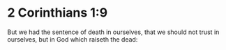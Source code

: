 # 2 Corinthians 1:9

But we had the sentence of death in ourselves, that we should not trust in ourselves, but in God which raiseth the dead: